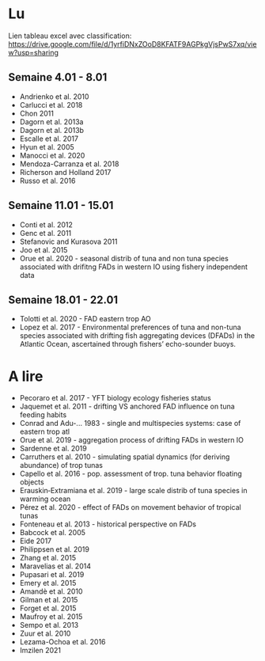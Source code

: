 # Lu
Lien tableau excel avec classification: https://drive.google.com/file/d/1yrfiDNxZOoD8KFATF9AGPkgVjsPwS7xq/view?usp=sharing 
## Semaine 4.01 - 8.01
* Andrienko et al. 2010
* Carlucci et al. 2018
* Chon 2011
* Dagorn et al. 2013a
* Dagorn et al. 2013b
* Escalle et al. 2017
* Hyun et al. 2005
* Manocci et al. 2020
* Mendoza-Carranza et al. 2018
* Richerson and Holland 2017
* Russo et al. 2016
## Semaine 11.01 - 15.01
* Conti et al. 2012
* Genc et al. 2011
* Stefanovic and Kurasova 2011
* Joo et al. 2015
* Orue et al. 2020 - seasonal distrib of tuna and non tuna species associated with drifitng FADs in western IO using fishery independent data
## Semaine 18.01 - 22.01
* Tolotti et al. 2020 - FAD eastern trop AO
* Lopez et al. 2017 - Environmental preferences of tuna and non-tuna species associated with drifting fish aggregating devices (DFADs) in the Atlantic Ocean,
ascertained through fishers’ echo-sounder buoys.
# A lire
* Pecoraro et al. 2017 - YFT biology ecology fisheries status
* Jaquemet et al. 2011 - drifting VS anchored FAD influence on tuna feeding habits
* Conrad and Adu-... 1983 - single and multispecies systems: case of eastern trop atl
* Orue et al. 2019 - aggregation process of drifting FADs in western IO
* Sardenne et al. 2019
* Carruthers et al. 2010 - simulating spatial dynamics (for deriving abundance) of trop tunas
* Capello et al. 2016 - pop. assessment of trop. tuna behavior floating objects
* Erauskin‐Extramiana et al. 2019 - large scale distrib of tuna species in warming ocean
* Pérez et al. 2020 - effect of FADs on movement behavior of tropical tunas
* Fonteneau et al. 2013 - historical perspective on FADs
* Babcock et al. 2005
* Eide 2017
* Philippsen et al. 2019
* Zhang et al. 2015
* Maravelias et al. 2014
* Pupasari et al. 2019
* Emery et al. 2015
* Amandè et al. 2010
* Gilman et al. 2015
* Forget et al. 2015
* Maufroy et al. 2015
* Sempo et al. 2013
* Zuur et al. 2010
* Lezama-Ochoa et al. 2016
* Imzilen 2021
